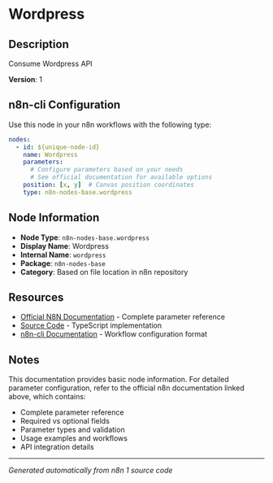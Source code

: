 # Wordpress

## Description

Consume Wordpress API

**Version**: 1

## n8n-cli Configuration

Use this node in your n8n workflows with the following type:

```yaml
nodes:
  - id: ${unique-node-id}
    name: Wordpress
    parameters:
      # Configure parameters based on your needs
      # See official documentation for available options
    position: [x, y]  # Canvas position coordinates
    type: n8n-nodes-base.wordpress
```

## Node Information

- **Node Type**: `n8n-nodes-base.wordpress`
- **Display Name**: Wordpress
- **Internal Name**: `wordpress`
- **Package**: `n8n-nodes-base`
- **Category**: Based on file location in n8n repository

## Resources

- [Official N8N Documentation](https://docs.n8n.io/integrations/builtin/app-nodes/n8n-nodes-base.wordpress/) - Complete parameter reference
- [Source Code](https://github.com/n8n-io/n8n/blob/master/packages/nodes-base/nodes/Wordpress/Wordpress.node.ts) - TypeScript implementation
- [n8n-cli Documentation](https://github.com/edenreich/n8n-cli) - Workflow configuration format

## Notes

This documentation provides basic node information. For detailed parameter configuration, 
refer to the official n8n documentation linked above, which contains:

- Complete parameter reference
- Required vs optional fields
- Parameter types and validation
- Usage examples and workflows
- API integration details

---
*Generated automatically from n8n 1 source code*
